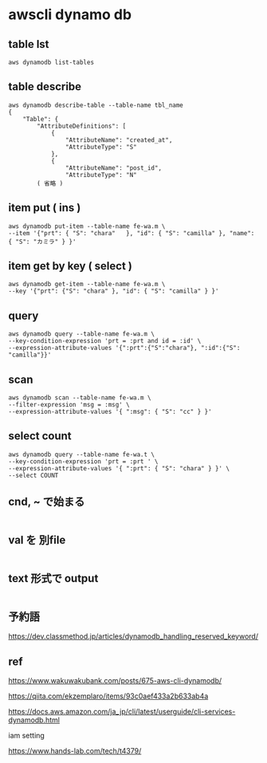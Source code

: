 
# awscli dynamo db


## table lst

```
aws dynamodb list-tables
```


## table describe

```
aws dynamodb describe-table --table-name tbl_name
{
    "Table": {
        "AttributeDefinitions": [
            {
                "AttributeName": "created_at",
                "AttributeType": "S"
            },
            {
                "AttributeName": "post_id",
                "AttributeType": "N"
        ( 省略 )
```


## item put ( ins )

```
aws dynamodb put-item --table-name fe-wa.m \
--item '{"prt": { "S": "chara"   }, "id": { "S": "camilla" }, "name": { "S": "カミラ" } }'
```


## item get by key ( select )

```
aws dynamodb get-item --table-name fe-wa.m \
--key '{"prt": {"S": "chara" }, "id": { "S": "camilla" } }'
```


## query

```
aws dynamodb query --table-name fe-wa.m \
--key-condition-expression 'prt = :prt and id = :id' \
--expression-attribute-values '{":prt":{"S":"chara"}, ":id":{"S": "camilla"}}'
```


## scan

```
aws dynamodb scan --table-name fe-wa.m \
--filter-expression 'msg = :msg' \
--expression-attribute-values '{ ":msg": { "S": "cc" } }'
```


## select count

```
aws dynamodb query --table-name fe-wa.t \
--key-condition-expression 'prt = :prt ' \
--expression-attribute-values '{ ":prt": { "S": "chara" } }' \
--select COUNT
```


## cnd, ~ で始まる

```

```

## val を 別file

```

```


## text 形式で output

```

```


## 予約語

https://dev.classmethod.jp/articles/dynamodb_handling_reserved_keyword/



## ref

https://www.wakuwakubank.com/posts/675-aws-cli-dynamodb/

https://qiita.com/ekzemplaro/items/93c0aef433a2b633ab4a

https://docs.aws.amazon.com/ja_jp/cli/latest/userguide/cli-services-dynamodb.html

iam setting

https://www.hands-lab.com/tech/t4379/



